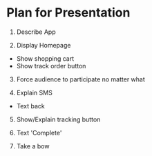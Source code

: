 # Plan for Presentation

1. Describe App

2. Display Homepage
  - Show shopping cart
  - Show track order button
3. Force audience to participate no matter what

4. Explain SMS
  - Text back
5. Show/Explain tracking button

6. Text 'Complete'

7. Take a bow
